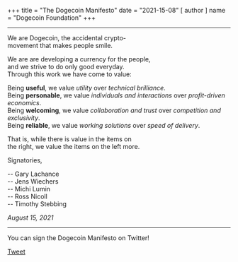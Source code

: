 +++
title = "The Dogecoin Manifesto"
date = "2021-15-08"
[ author ]
  name = "Dogecoin Foundation"
+++

---

We are Dogecoin, the accidental crypto-</br>
movement that makes people smile. 

We are are developing a currency for the people, </br>
and we strive to do only good everyday.</br>
Through this work we have come to value:

Being **useful**, we value *utility* over *technical brilliance*.</br>
Being **personable**, we value *individuals and interactions* over *profit-driven economics*.</br>
Being **welcoming**, we value *collaboration and trust* over *competition and exclusivity*.</br>
Being **reliable**, we value *working solutions* over *speed of delivery*. </br>

That is, while there is value in the items on</br>
the right, we value the items on the left more.

Signatories, 

  -- Gary Lachance</br>
  -- Jens Wiechers</br>
  -- Michi Lumin</br>
  -- Ross Nicoll</br>
  -- Timothy Stebbing

_August 15, 2021_

---

<div class='center'>
You can sign the Dogecoin Manifesto on Twitter!

<a href="https://twitter.com/share?ref_src=twsrc%5Etfw" class="twitter-share-button" data-size="large" data-text="I&#39;m signing the Dogecoin Manifesto! @dogecoinFdn @dogecoin" data-url="https://foundation.dogecoin.com/manifesto" data-hashtags="dogecoinManifesto" data-related="dogecoinFdn,dogecoin" data-show-count="false">Tweet</a><script async src="https://platform.twitter.com/widgets.js" charset="utf-8"></script>
</div>

